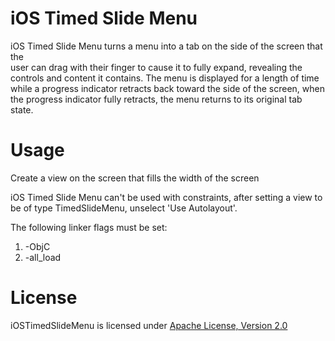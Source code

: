 iOS Timed Slide Menu
====================

iOS Timed Slide Menu turns a menu into a tab on the side of the screen that the  
user can drag with their finger to cause it to fully expand, revealing the 
controls and content it contains.  The menu is displayed for a length of time 
while a progress indicator retracts back toward the side of the screen, when the 
progress indicator fully retracts, the menu returns to its original tab state.

Usage
=====

Create a view on the screen that fills the width of the screen 

iOS Timed Slide Menu can't be used with constraints, after setting a view to be 
of type TimedSlideMenu, unselect 'Use Autolayout'.

The following linker flags must be set:
1.  -ObjC
2.  -all_load

License
=======
iOSTimedSlideMenu is licensed under [Apache License, Version 2.0](http://www.apache.org/licenses/LICENSE-2.0)